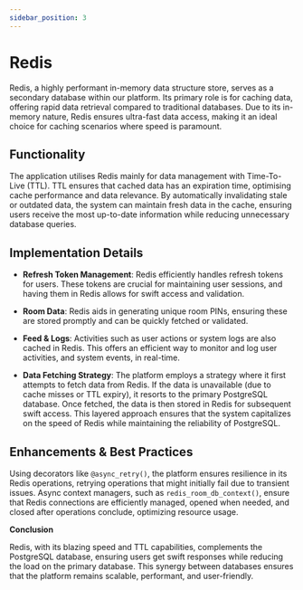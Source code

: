 ```yaml
---
sidebar_position: 3
---
```



# Redis


Redis, a highly performant in-memory data structure store, serves as a secondary database within our platform. Its primary role is for caching data, offering rapid data retrieval compared to traditional databases. Due to its in-memory nature, Redis ensures ultra-fast data access, making it an ideal choice for caching scenarios where speed is paramount.

## Functionality

The application utilises Redis mainly for data management with Time-To-Live (TTL). TTL ensures that cached data has an expiration time, optimising cache performance and data relevance. By automatically invalidating stale or outdated data, the system can maintain fresh data in the cache, ensuring users receive the most up-to-date information while reducing unnecessary database queries.

## Implementation Details

- **Refresh Token Management**: Redis efficiently handles refresh tokens for users. These tokens are crucial for maintaining user sessions, and having them in Redis allows for swift access and validation. 

- **Room Data**: Redis aids in generating unique room PINs, ensuring these are stored promptly and can be quickly fetched or validated.

- **Feed & Logs**: Activities such as user actions or system logs are also cached in Redis. This offers an efficient way to monitor and log user activities, and system events, in real-time.

- **Data Fetching Strategy**: The platform employs a strategy where it first attempts to fetch data from Redis. If the data is unavailable (due to cache misses or TTL expiry), it resorts to the primary PostgreSQL database. Once fetched, the data is then stored in Redis for subsequent swift access. This layered approach ensures that the system capitalizes on the speed of Redis while maintaining the reliability of PostgreSQL.

## Enhancements & Best Practices

Using decorators like `@async_retry()`, the platform ensures resilience in its Redis operations, retrying operations that might initially fail due to transient issues. Async context managers, such as `redis_room_db_context()`, ensure that Redis connections are efficiently managed, opened when needed, and closed after operations conclude, optimizing resource usage.

**Conclusion**

Redis, with its blazing speed and TTL capabilities, complements the PostgreSQL database, ensuring users get swift responses while reducing the load on the primary database. This synergy between databases ensures that the platform remains scalable, performant, and user-friendly.
